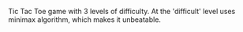Tic Tac Toe game with 3 levels of difficulty. At the 'difficult' level uses minimax algorithm, which makes it unbeatable. 
